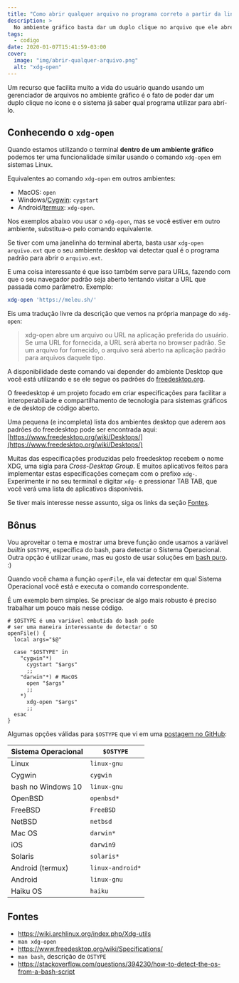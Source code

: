 ```yaml
---
title: "Como abrir qualquer arquivo no programa correto a partir da linha de comando"
description: >
  No ambiente gráfico basta dar um duplo clique no arquivo que ele abre no programa correto. Veja como obter o mesmo resultado na linha de comando.
tags:
  - codigo
date: 2020-01-07T15:41:59-03:00
cover:
  image: "img/abrir-qualquer-arquivo.png"
  alt: "xdg-open"
---
```


Um recurso que facilita muito a vida do usuário quando usando um gerenciador de arquivos no ambiente gráfico é o fato de poder dar um duplo clique no ícone e o sistema já saber qual programa utilizar para abrí-lo.

## Conhecendo o `xdg-open`

Quando estamos utilizando o terminal **dentro de um ambiente gráfico** podemos ter uma funcionalidade similar usando o comando `xdg-open` em sistemas Linux.

Equivalentes ao comando `xdg-open` em outros ambientes:

- MacOS: `open`
- Windows/[Cygwin](https://cygwin.com/): `cygstart`
- Android/[termux](https://termux.com/): `xdg-open`.

Nos exemplos abaixo vou usar o `xdg-open`, mas se você estiver em outro ambiente, substitua-o pelo comando equivalente.

Se tiver com uma janelinha do terminal aberta, basta usar `xdg-open arquivo.ext` que o seu ambiente desktop vai detectar qual é o programa padrão para abrir o `arquivo.ext`.

E uma coisa interessante é que isso também serve para URLs, fazendo com que o seu navegador padrão seja aberto tentando visitar a URL que passada como parâmetro. Exemplo:

```sh
xdg-open 'https://meleu.sh/'
```

Eis uma tradução livre da descrição que vemos na própria manpage do `xdg-open`:

> xdg-open abre um arquivo ou URL na aplicação preferida do usuário. Se uma URL for fornecida, a URL será aberta no browser padrão. Se um arquivo for fornecido, o arquivo será aberto na aplicação padrão para arquivos daquele tipo.

A disponibilidade deste comando vai depender do ambiente Desktop que você está utilizando e se ele segue os padrões do [freedesktop.org](https://www.freedesktop.org/).

O freedesktop é um projeto focado em criar especificações para facilitar a interoperabiliade e compartilhamento de tecnologia para sistemas gráficos e de desktop de código aberto.

Uma pequena (e incompleta) lista dos ambientes desktop que aderem aos padrões do freedesktop pode ser encontrada aqui: [https://www.freedesktop.org/wiki/Desktops/](https://www.freedesktop.org/wiki/Desktops/)

Muitas das especificações produzidas pelo freedesktop recebem o nome XDG, uma sigla para _Cross-Desktop Group_. E muitos aplicativos feitos para implementar estas especificações começam com o prefixo `xdg-`. Experimente ir no seu terminal e digitar `xdg-` e pressionar TAB TAB, que você verá uma lista de aplicativos disponíveis.

Se tiver mais interesse nesse assunto, siga os links da seção [Fontes](#fontes).

## Bônus

Vou aproveitar o tema e mostrar uma breve função onde usamos a variável _builtin_ `$OSTYPE`, específica do bash, para detectar o Sistema Operacional. Outra opção é utilizar `uname`, mas eu gosto de usar soluções em [bash puro](http://meleu.sh/tags/bash-puro). :)

Quando você chama a função `openFile`, ela vai detectar em qual Sistema Operacional você está e executa o comando correspondente.

É um exemplo bem simples. Se precisar de algo mais robusto é preciso trabalhar um pouco mais nesse código.

```
# $OSTYPE é uma variável embutida do bash pode
# ser uma maneira interessante de detectar o SO
openFile() {
  local args="$@"

  case "$OSTYPE" in
    "cygwin"*)
      cygstart "$args"
      ;;
    "darwin"*) # MacOS
      open "$args"
      ;;
    *)
      xdg-open "$args"
      ;;
  esac
}
```

Algumas opções válidas para `$OSTYPE` que vi em uma [postagem no GitHub](https://github.com/dylanaraps/neofetch/issues/433#issue-188679046):

| Sistema Operacional | `$OSTYPE` |
|----|-----------|
| Linux | `linux-gnu`
| Cygwin | `cygwin`
| bash no Windows 10 | `linux-gnu`
| OpenBSD | `openbsd*`
| FreeBSD | `FreeBSD`
| NetBSD | `netbsd`
| Mac OS | `darwin*`
| iOS | `darwin9`
| Solaris  | `solaris*`
| Android (termux) | `linux-android*`
| Android | `linux-gnu`
| Haiku OS | `haiku`


## Fontes

- https://wiki.archlinux.org/index.php/Xdg-utils
- `man xdg-open`
- https://www.freedesktop.org/wiki/Specifications/
- `man bash`, descrição de `OSTYPE`
- https://stackoverflow.com/questions/394230/how-to-detect-the-os-from-a-bash-script

